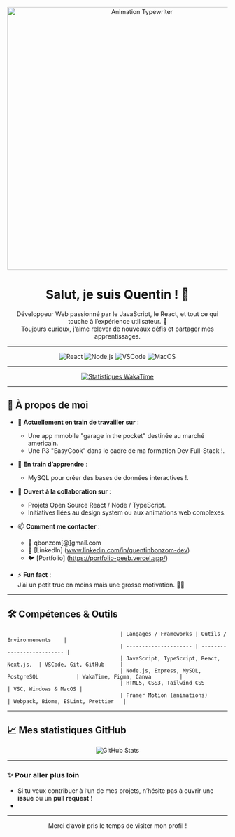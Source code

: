 <!-- ───────────────────────────────────────────────────────────────────── -->
<!--                            IMAGE TYPEWRITER                            -->
<!-- ───────────────────────────────────────────────────────────────────── -->
<p align="center">
  <!-- Remplace le lien par celui de ton GIF Typewriter -->
  <img src="https://mon-domaine.fr/assets/typewriter.gif" alt="Animation Typewriter" width="600px"/>
</p>

<!-- ───────────────────────────────────────────────────────────────────── -->
<!--                           TITRE & PRÉSENTATION                          -->
<!-- ───────────────────────────────────────────────────────────────────── -->
<h1 align="center">Salut, je suis Quentin ! 👋</h1>
<p align="center">
  Développeur Web passionné par le JavaScript, le React, et tout ce qui touche à l’expérience utilisateur. 🚀 <br/> 
  Toujours curieux, j’aime relever de nouveaux défis et partager mes apprentissages.
</p>

---

<!-- ───────────────────────────────────────────────────────────────────── -->
<!--                                BADGES                                   -->
<!-- ───────────────────────────────────────────────────────────────────── -->
<p align="center">
  <!-- Exemple de badges GitHub -->
  <img src="https://img.shields.io/badge/Frontend-React-blue?style=flat-square&logo=react" alt="React"/>
  <img src="https://img.shields.io/badge/Backend-Node.js-green?style=flat-square&logo=node.js" alt="Node.js"/>
  <img src="https://img.shields.io/badge/Editor-VSCode-blue?style=flat-square&logo=visual-studio-code" alt="VSCode"/>
  <img src="https://img.shields.io/badge/OS-MacOS-informational?style=flat-square&logo=apple" alt="MacOS"/>
</p>

---

<!-- ───────────────────────────────────────────────────────────────────── -->
<!--                           STATISTIQUES WAKATIME                          -->
<!-- ───────────────────────────────────────────────────────────────────── -->
<p align="center">
  <a href="https://wakatime.com/@Bonzom">
    <img src="https://github-readme-stats.vercel.app/api/wakatime?username=Bonzom&layout=compact&theme=tokyonight" alt="Statistiques WakaTime"/>
  </a>
</p>

---

## 🚀 À propos de moi

- 🔭 **Actuellement en train de travailler sur** :  
  - Une app mmobile "garage in the pocket" destinée au marché americain.  
  - Une P3 "EasyCook" dans le cadre de ma formation Dev Full-Stack !.  

- 🌱 **En train d’apprendre** :  
  - MySQL pour créer des bases de données interactives !.    

- 🤝 **Ouvert à la collaboration sur** :  
  - Projets Open Source React / Node / TypeScript.  
  - Initiatives liées au design system ou aux animations web complexes.  

- 📫 **Comment me contacter** :  
  - 📧 qbonzom[@]gmail.com  
  - 💼 [LinkedIn] (www.linkedin.com/in/quentinbonzom-dev)
  - 🐦 [Portfolio] (https://portfolio-peeb.vercel.app/)

- ⚡ **Fun fact** :  
  J’ai un petit truc en moins mais une grosse motivation. 🚴‍♂️  

---

## 🛠️ Compétences & Outils

                                        | Langages / Frameworks | Outils / Environnements    |
                                        | --------------------- | -------------------------- |
                                        | JavaScript, TypeScript, React, Next.js,  | VSCode, Git, GitHub     |
                                        | Node.js, Express, MySQL, PostgreSQL            | WakaTime, Figma, Canva         |
                                        | HTML5, CSS3, Tailwind CSS             | VSC, Windows & MacOS |
                                        | Framer Motion (animations)                        | Webpack, Biome, ESLint, Prettier   |

---


## 📈 Mes statistiques GitHub

<p align="center">
  <img src="https://github-readme-stats.vercel.app/api?username=QuentinBonzom&show_icons=true&theme=tokyonight&count_private=true" alt="GitHub Stats"/>
</p>

---

### ✨ Pour aller plus loin

- Si tu veux contribuer à l’un de mes projets, n’hésite pas à ouvrir une **issue** ou un **pull request** !
- 
---

<p align="center">
  Merci d’avoir pris le temps de visiter mon profil !  
</p>


<!--
**QuentinBonzom/QuentinBonzom** is a ✨ _special_ ✨ repository because its `README.md` (this file) appears on your GitHub profile.

Here are some ideas to get you started:

- 🔭 I’m currently working on ...
- 🌱 I’m currently learning ...
- 👯 I’m looking to collaborate on ...
- 🤔 I’m looking for help with ...
- 💬 Ask me about ...
- 📫 How to reach me: ...
- 😄 Pronouns: ...
- ⚡ Fun fact: ...
-->
